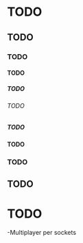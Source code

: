 # TODO
## TODO
### TODO
#### TODO
##### TODO
###### TODO
##### TODO
#### TODO
### TODO
## TODO
# TODO
-Multiplayer per sockets
